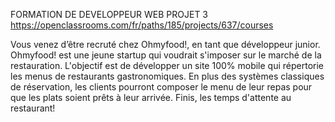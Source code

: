 FORMATION DE DEVELOPPEUR WEB PROJET 3 
https://openclassrooms.com/fr/paths/185/projects/637/courses

Vous venez d’être recruté chez Ohmyfood!, en tant que développeur junior. 
Ohmyfood! est une jeune startup qui voudrait s'imposer sur le marché de la restauration. 
L'objectif est de développer un site 100% mobile qui répertorie les menus de restaurants gastronomiques. 
En plus des systèmes classiques de réservation, les clients pourront composer le menu de leur repas pour que les plats soient prêts à leur arrivée. 
Finis, les temps d'attente au restaurant!
